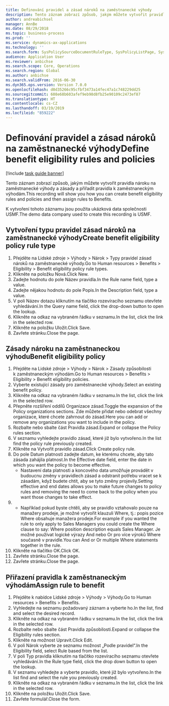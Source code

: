 ```yaml
---
title: Definování pravidel a zásad nároků na zaměstnanecké výhody
description: Tento záznam zobrazí způsob, jakým můžete vytvořit pravidla nároku na zaměstnanecké výhody a zásady a přiřadit pravidla k zaměstnaneckým výhodám.
author: andreabichsel
manager: AnnBe
ms.date: 08/29/2018
ms.topic: business-process
ms.prod: ''
ms.service: dynamics-ax-applications
ms.technology: ''
ms.search.form: SysPolicySourceDocumentRuleType, SysPolicyListPage, SysPolicy, HcmBenefitEligibilityPolicy, HcmBenefit
audience: Application User
ms.reviewer: anbichse
ms.search.scope: Core, Operations
ms.search.region: Global
ms.author: anbichse
ms.search.validFrom: 2016-06-30
ms.dyn365.ops.version: Version 7.0.0
ms.openlocfilehash: d0d35266c95cfbf3473a14fec47a1c748229dd25
ms.sourcegitcommit: 608e68b603afef9eb98d8fb25e90109c2473ef87
ms.translationtype: HT
ms.contentlocale: cs-CZ
ms.lasthandoff: 03/19/2019
ms.locfileid: "859222"
---
```

# <a name="define-benefit-eligibility-rules-and-policies"></a><span data-ttu-id="e665b-103">Definování pravidel a zásad nároků na zaměstnanecké výhody</span><span class="sxs-lookup"><span data-stu-id="e665b-103">Define benefit eligibility rules and policies</span></span>

[!include [task guide banner](../../includes/task-guide-banner.md)]

<span data-ttu-id="e665b-104">Tento záznam zobrazí způsob, jakým můžete vytvořit pravidla nároku na zaměstnanecké výhody a zásady a přiřadit pravidla k zaměstnaneckým výhodám.</span><span class="sxs-lookup"><span data-stu-id="e665b-104">This recording will show you how you can create benefit eligibility rules and policies and then assign rules to Benefits.</span></span>  

<span data-ttu-id="e665b-105">K vytvoření tohoto záznamu jsou použita ukázková data společnosti USMF.</span><span class="sxs-lookup"><span data-stu-id="e665b-105">The demo data company used to create this recording is USMF.</span></span>


## <a name="create-benefit-eligibility-policy-rule-type"></a><span data-ttu-id="e665b-106">Vytvoření typu pravidel zásad nároků na zaměstnanecké výhody</span><span class="sxs-lookup"><span data-stu-id="e665b-106">Create benefit eligibility policy rule type</span></span>
1. <span data-ttu-id="e665b-107">Přejděte na Lidské zdroje > Výhody > Nárok > Typy pravidel zásad nároků na zaměstnanecké výhody.</span><span class="sxs-lookup"><span data-stu-id="e665b-107">Go to Human resources > Benefits > Eligibility > Benefit eligibility policy rule types.</span></span>
2. <span data-ttu-id="e665b-108">Klikněte na položku Nová.</span><span class="sxs-lookup"><span data-stu-id="e665b-108">Click New.</span></span>
3. <span data-ttu-id="e665b-109">Zadejte hodnotu do pole Název pravidla.</span><span class="sxs-lookup"><span data-stu-id="e665b-109">In the Rule name field, type a value.</span></span>
4. <span data-ttu-id="e665b-110">Zadejte nějakou hodnotu do pole Popis.</span><span class="sxs-lookup"><span data-stu-id="e665b-110">In the Description field, type a value.</span></span>
5. <span data-ttu-id="e665b-111">V poli Název dotazu kliknutím na tlačítko rozevíracího seznamu otevřete vyhledávání.</span><span class="sxs-lookup"><span data-stu-id="e665b-111">In the Query name field, click the drop-down button to open the lookup.</span></span>
6. <span data-ttu-id="e665b-112">Klikněte na odkaz na vybraném řádku v seznamu.</span><span class="sxs-lookup"><span data-stu-id="e665b-112">In the list, click the link in the selected row.</span></span>
7. <span data-ttu-id="e665b-113">Klikněte na položku Uložit.</span><span class="sxs-lookup"><span data-stu-id="e665b-113">Click Save.</span></span>
8. <span data-ttu-id="e665b-114">Zavřete stránku.</span><span class="sxs-lookup"><span data-stu-id="e665b-114">Close the page.</span></span>

## <a name="benefit-eligibility-policy"></a><span data-ttu-id="e665b-115">Zásady nároku na zaměstnaneckou výhodu</span><span class="sxs-lookup"><span data-stu-id="e665b-115">Benefit eligibility policy</span></span>
1. <span data-ttu-id="e665b-116">Přejděte na Lidské zdroje > Výhody > Nárok > Zásady způsobilosti k zaměstnaneckým výhodám.</span><span class="sxs-lookup"><span data-stu-id="e665b-116">Go to Human resources > Benefits > Eligibility > Benefit eligibility policies.</span></span>
2. <span data-ttu-id="e665b-117">Vyberte existující zásady pro zaměstnanecké výhody.</span><span class="sxs-lookup"><span data-stu-id="e665b-117">Select an existing benefit policy.</span></span>
3. <span data-ttu-id="e665b-118">Klikněte na odkaz na vybraném řádku v seznamu.</span><span class="sxs-lookup"><span data-stu-id="e665b-118">In the list, click the link in the selected row.</span></span>
4. <span data-ttu-id="e665b-119">Přepněte rozšíření oddílů Organizace zásad.</span><span class="sxs-lookup"><span data-stu-id="e665b-119">Toggle the expansion of the Policy organizations sections.</span></span>  <span data-ttu-id="e665b-120">Zde můžete přidat nebo odebrat všechny organizace, které chcete zahrnout do zásad.</span><span class="sxs-lookup"><span data-stu-id="e665b-120">Here you can add or remove any organizations you want to include in the policy.</span></span>
5. <span data-ttu-id="e665b-121">Rozbalte nebo sbalte část Pravidla zásad.</span><span class="sxs-lookup"><span data-stu-id="e665b-121">Expand or collapse the Policy rules section.</span></span>
6. <span data-ttu-id="e665b-122">V seznamu vyhledejte pravidlo zásad, které již bylo vytvořeno.</span><span class="sxs-lookup"><span data-stu-id="e665b-122">In the list find the policy rule previously created.</span></span>
7. <span data-ttu-id="e665b-123">Klikněte na Vytvořit pravidlo zásad.</span><span class="sxs-lookup"><span data-stu-id="e665b-123">Click Create policy rule.</span></span>
8. <span data-ttu-id="e665b-124">Do pole Datum platnosti zadejte datum, ke kterému chcete, aby tato zásada zahájila platnost.</span><span class="sxs-lookup"><span data-stu-id="e665b-124">In the Effective date field, enter the date in which you want the policy to become effective.</span></span>
    * <span data-ttu-id="e665b-125">Nastavení data platnosti a koncového data umožňuje provádět v budoucnu změny v pravidlech zásad a odstranit potřebu vracet se k zásadám, když budete chtít, aby se tyto změny projevily.</span><span class="sxs-lookup"><span data-stu-id="e665b-125">Setting effective and end dates allows you to make future changes to policy rules and removing the need to come back to the policy when you want those changes to take effect.</span></span>  
9. 
    * <span data-ttu-id="e665b-126">Například pokud byste chtěli, aby se pravidlo vztahovalo pouze na manažery prodeje, je možné vytvořit klauzuli Where, tj.: popis pozice Where obsahuje manažera prodeje.</span><span class="sxs-lookup"><span data-stu-id="e665b-126">For example if you wanted the rule to only apply to Sales Managers you could create the Where clause to say: Where position description equals Sales Manager.</span></span>  <span data-ttu-id="e665b-127">Je možné používat logické výrazy And nebo Or pro více výroků Where současně v pravidle.</span><span class="sxs-lookup"><span data-stu-id="e665b-127">You can And or Or multiple Where statements together in the rule.</span></span>  
10. <span data-ttu-id="e665b-128">Klikněte na tlačítko OK.</span><span class="sxs-lookup"><span data-stu-id="e665b-128">Click OK.</span></span>
11. <span data-ttu-id="e665b-129">Zavřete stránku.</span><span class="sxs-lookup"><span data-stu-id="e665b-129">Close the page.</span></span>
12. <span data-ttu-id="e665b-130">Zavřete stránku.</span><span class="sxs-lookup"><span data-stu-id="e665b-130">Close the page.</span></span>

## <a name="assign-rule-to-benefit"></a><span data-ttu-id="e665b-131">Přiřazení pravidla k zaměstnaneckým výhodám</span><span class="sxs-lookup"><span data-stu-id="e665b-131">Assign rule to benefit</span></span>
1. <span data-ttu-id="e665b-132">Přejděte k nabídce Lidské zdroje > Výhody > Výhody.</span><span class="sxs-lookup"><span data-stu-id="e665b-132">Go to Human resources > Benefits > Benefits.</span></span>
2. <span data-ttu-id="e665b-133">Vyhledejte na seznamu požadovaný záznam a vyberte ho.</span><span class="sxs-lookup"><span data-stu-id="e665b-133">In the list, find and select the desired record.</span></span>
3. <span data-ttu-id="e665b-134">Klikněte na odkaz na vybraném řádku v seznamu.</span><span class="sxs-lookup"><span data-stu-id="e665b-134">In the list, click the link in the selected row.</span></span>
4. <span data-ttu-id="e665b-135">Rozbalte nebo sbalte část Pravidla způsobilosti.</span><span class="sxs-lookup"><span data-stu-id="e665b-135">Expand or collapse the Eligibility rules section.</span></span>
5. <span data-ttu-id="e665b-136">Klikněte na možnost Upravit.</span><span class="sxs-lookup"><span data-stu-id="e665b-136">Click Edit.</span></span>
6. <span data-ttu-id="e665b-137">V poli Nárok vyberte ze seznamu možnost „Podle pravidel“.</span><span class="sxs-lookup"><span data-stu-id="e665b-137">In the Eligibility field, select Rule based from the list.</span></span>
7. <span data-ttu-id="e665b-138">V poli Typ pravidla kliknutím na tlačítko rozevíracího seznamu otevřete vyhledávání.</span><span class="sxs-lookup"><span data-stu-id="e665b-138">In the Rule type field, click the drop down button to open the lookup.</span></span>
8. <span data-ttu-id="e665b-139">V seznamu vyhledejte a vyberte pravidlo, které již bylo vytvořeno.</span><span class="sxs-lookup"><span data-stu-id="e665b-139">In the list find and select the rule you previously created.</span></span>
9. <span data-ttu-id="e665b-140">Klikněte na odkaz na vybraném řádku v seznamu.</span><span class="sxs-lookup"><span data-stu-id="e665b-140">In the list, click the link in the selected row.</span></span>
10. <span data-ttu-id="e665b-141">Klikněte na položku Uložit.</span><span class="sxs-lookup"><span data-stu-id="e665b-141">Click Save.</span></span>
11. <span data-ttu-id="e665b-142">Zavřete formulář.</span><span class="sxs-lookup"><span data-stu-id="e665b-142">Close the form.</span></span>

